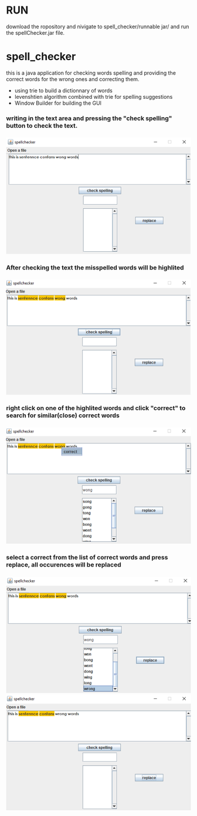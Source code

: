 # RUN
  download the ropository and nivigate to spell_checker/runnable jar/ and run the spellChecker.jar file.

# spell_checker
  <div>
      <p>this is a java application for checking words spelling and providing the correct words for the wrong ones and correcting them.<p>
      <ul>
        <li>using trie to build a dictionnary of words</li>
       <li>levenshtien algorithm combined with trie for spelling suggestions</li>
        <li> Window Builder for building the GUI</li>
      <ul>
   </div>
  <div>
    <h3>writing in the text area and pressing the "check spelling" button to check the text.<h3>
      <img src="./screenshots/img1.png"/>
  </div>
  <div>
    <h3>After checking the text the misspelled words will be highlited<h3>
       <img src="./screenshots/img2.png"/>
  </div>
  <div>
    <h3>right click on one of the highlited words and click "correct" to search for similar(close) correct words<h3>
       <img src="./screenshots/img3.png"/>
  </div>
  <div>
    <h3>select a correct from the list of correct words and press replace, all occurences will be replaced<h3>
       <img src="./screenshots/img4.png"/>
        <img src="./screenshots/img5.png"/>
  </div>

